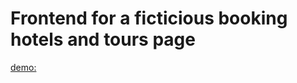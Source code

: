 
# Frontend for a ficticious booking hotels and tours page

[demo:](https://andreyts98.github.io/travel/)
